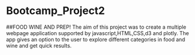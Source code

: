 # Bootcamp_Project2
##FOOD WINE AND PREP!
The aim of this project was to create a multiple webpage application supported by javascript,HTML,CSS,d3 and plotly.
The app gives an option to the user to explore different categories in food and wine and get quick results.
